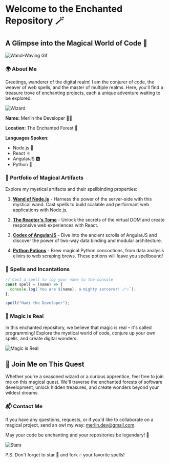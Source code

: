 # Welcome to the Enchanted Repository 🪄

## A Glimpse into the Magical World of Code 🌟

![Wand-Waving Gif](https://media.giphy.com/media/13VSZwrfssOZ2w/giphy.gif)

### 🌍 About Me

Greetings, wanderer of the digital realm! I am the conjurer of code, the weaver of web spells, and the master of multiple realms. Here, you'll find a treasure trove of enchanting projects, each a unique adventure waiting to be explored.

![Wizard](https://www.halfbakedhex.com/wp-content/uploads/2020/10/wizard.png)

**Name:** Merlin the Developer 🧙‍♂️

**Location:** The Enchanted Forest 🌲

**Languages Spoken:**
- Node.js 🌳
- React ⚛️
- AngularJS 🅰️
- Python 🐍

### 📜 Portfolio of Magical Artifacts

Explore my mystical artifacts and their spellbinding properties:

1. **[Wand of Node.js](https://github.com/MerlinDev/Wand-Of-NodeJS)** - Harness the power of the server-side with this mystical wand. Cast spells to build scalable and performant web applications with Node.js.

2. **[The Reactor's Tome](https://github.com/MerlinDev/The-Reactors-Tome)** - Unlock the secrets of the virtual DOM and create responsive web experiences with React.

3. **[Codex of AngularJS](https://github.com/MerlinDev/Codex-Of-AngularJS)** - Dive into the ancient scrolls of AngularJS and discover the power of two-way data binding and modular architecture.

4. **[Python Potions](https://github.com/MerlinDev/Python-Potions)** - Brew magical Python concoctions, from data analysis elixirs to web scraping brews. These potions will leave you spellbound!

### 🌟 Spells and Incantations

```javascript
// Cast a spell to log your name to the console
const spell = (name) => {
  console.log(`You are ${name}, a mighty sorcerer! 🪄✨`);
};

spell("Hadi the Developer");
```

### 🎩 Magic is Real

In this enchanted repository, we believe that magic is real – it's called programming! Explore the mystical world of code, conjure up your own spells, and create digital wonders.

![Magic is Real](https://media.giphy.com/media/12NUbkX6p4xOO4/giphy.gif)

## 🌠 Join Me on This Quest

Whether you're a seasoned wizard or a curious apprentice, feel free to join me on this magical quest. We'll traverse the enchanted forests of software development, unlock hidden treasures, and create wonders beyond your wildest dreams.

### 📬 Contact Me

If you have any questions, requests, or if you'd like to collaborate on a magical project, send an owl my way: [merlin.dev@gmail.com](mailto:merlin.dev@gmail.com).

May your code be enchanting and your repositories be legendary! 🌌

![Stars](https://media.giphy.com/media/3o7TKKURXRNT0cOYyM/giphy.gif)

P.S. Don't forget to star 🌟 and fork ⑁ your favorite spells!
